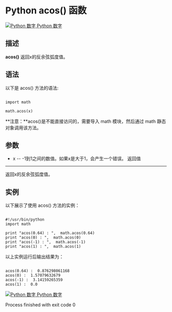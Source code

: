 Python  acos() 函数
=================

 [![Python 数字](../images/up.gif)
 Python 数字](python-numbers.html)


  描述
--

  **acos()** 返回x的反余弦弧度值。

 语法
--

 以下是 acos() 方法的语法:

 
```

import math

math.acos(x)

```

 **注意：**acos()是不能直接访问的，需要导入 math 模块，然后通过 math 静态对象调用该方法。

  参数
--

  *  x -- -1到1之间的数值。如果x是大于1，会产生一个错误。 
   返回值
---

  返回x的反余弦弧度值。 

  实例
--

  以下展示了使用 acos() 方法的实例： 

 
```

#!/usr/bin/python
import math

print "acos(0.64) : ",  math.acos(0.64)
print "acos(0) : ",  math.acos(0)
print "acos(-1) : ",  math.acos(-1)
print "acos(1) : ",  math.acos(1)

```

  以上实例运行后输出结果为： 

 
```

acos(0.64) :  0.876298061168
acos(0) :  1.57079632679
acos(-1) :  3.14159265359
acos(1) :  0.0

```

 [![Python 数字](../images/up.gif)
 Python 数字](python-numbers.html)

Process finished with exit code 0
